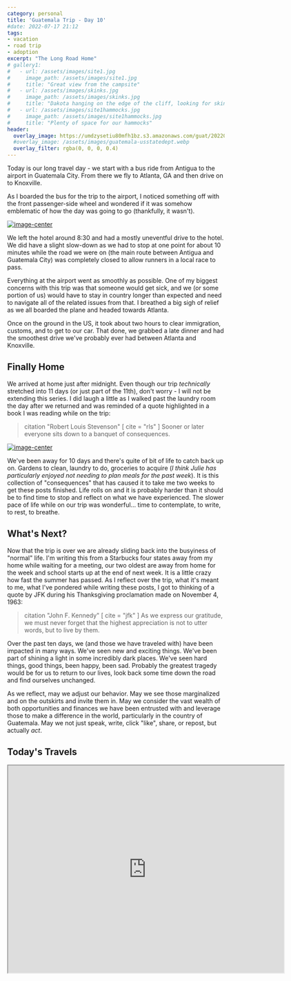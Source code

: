 ```yaml
---
category: personal
title: 'Guatemala Trip - Day 10'
#date: 2022-07-17 21:12
tags:
- vacation
- road trip
- adoption
excerpt: "The Long Road Home"
# gallery1:
#   - url: /assets/images/site1.jpg
#     image_path: /assets/images/site1.jpg
#     title: "Great view from the campsite"
#   - url: /assets/images/skinks.jpg
#     image_path: /assets/images/skinks.jpg
#     title: "Dakota hanging on the edge of the cliff, looking for skinks"
#   - url: /assets/images/site1hammocks.jpg
#     image_path: /assets/images/site1hammocks.jpg
#     title: "Plenty of space for our hammocks"
header:
  overlay_image: https://umdzysetiu80mfh1bz.s3.amazonaws.com/guat/20220717-090638.jpg
  #overlay_image: /assets/images/guatemala-usstatedept.webp
  overlay_filter: rgba(0, 0, 0, 0.4)
---
```


Today is our long travel day - we start with a bus ride from Antigua to the airport in Guatemala City. From there we fly to Atlanta, GA and then drive on to Knoxville. 

As I boarded the bus for the trip to the airport, I noticed something off with the front passenger-side wheel and wondered if it was somehow emblematic of how the day was going to go (thankfully, it wasn't).

[![image-center](https://umdzysetiu80mfh1bz.s3.amazonaws.com/guat/20220717-083243.jpg)](https://umdzysetiu80mfh1bz.s3.amazonaws.com/guat/20220717-083243.jpg)


We left the hotel around 8:30 and had a mostly uneventful drive to the hotel. We did have a slight slow-down as we had to stop at one point for about 10 minutes while the road we were on (the main route between Antigua and Guatemala City) was completely closed to allow runners in a local race to pass.

Everything at the airport went as smoothly as possible. One of my biggest concerns with this trip was that someone would get sick, and we (or some portion of us) would have to stay in country longer than expected and need to navigate all of the related issues from that. I breathed a big sigh of relief as we all boarded the plane and headed towards Atlanta.

Once on the ground in the US, it took about two hours to clear immigration, customs, and to get to our car. That done, we grabbed a late dinner and had the smoothest drive we've probably ever had between Atlanta and Knoxville.

## Finally Home

We arrived at home just after midnight. Even though our trip *technically* stretched into 11 days (or just part of the 11th), don't worry - I will not be extending this series. I did laugh a little as I walked past the laundry room the day after we returned and was reminded of a quote highlighted in a book I was reading while on the trip:

> citation "Robert Louis Stevenson" [ cite = "rls" ]
> Sooner or later everyone sits down to a banquet of consequences.

[![image-center](https://umdzysetiu80mfh1bz.s3.amazonaws.com/guat/20220718-204830.jpg)](https://umdzysetiu80mfh1bz.s3.amazonaws.com/guat/20220718-204830.jpg)

We've been away for 10 days and there's quite of bit of life to catch back up on. Gardens to clean, laundry to do, groceries to acquire (_I think Julie has particularly enjoyed not needing to plan meals for the past week_). It is this collection of "consequences" that has caused it to take me two weeks to get these posts finished. Life rolls on and it is probably harder than it should be to find time to stop and reflect on what we have experienced. The slower pace of life while on our trip was wonderful... time to contemplate, to write, to rest, to breathe. 

## What's Next?

Now that the trip is over we are already sliding back into the busyiness of "normal" life. I'm writing this from a Starbucks four states away from my home while waiting for a meeting, our two oldest are away from home for the week and school starts up at the end of next week. It is a little crazy how fast the summer has passed. As I reflect over the trip, what it's meant to me, what I've pondered while writing these posts, I got to thinking of a quote by JFK during his Thanksgiving proclamation made on November 4, 1963:

> citation "John F. Kennedy" [ cite = "jfk" ]
> As we express our gratitude, we must never forget that the highest appreciation is not to utter words, but to live by them.

Over the past ten days, we (and those we have traveled with) have been impacted in many ways. We've seen new and exciting things. We've been part of shining a light in some incredibly dark places. We've seen hard things, good things, been happy, been sad. Probably the greatest tragedy would be for us to return to our lives, look back some time down the road and find ourselves unchanged. 

As we reflect, may we adjust our behavior. May we see those marginalized and on the outskirts and invite them in. May we consider the vast wealth of both opportunities and finances we have been entrusted with and leverage those to make a difference in the world, particularly in the country of Guatemala. May we not just speak, write, click "like", share, or repost, but actually *act*. 

## Today's Travels

<iframe src="https://www.google.com/maps/d/u/0/embed?mid=1NxPDMzK5kui5KjXYIe3mI2QcCzT45V0&ehbc=2E312F" width="640" height="480"></iframe>
